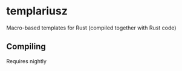 # templariusz

Macro-based templates for Rust (compiled together with Rust code)

## Compiling

Requires nightly
